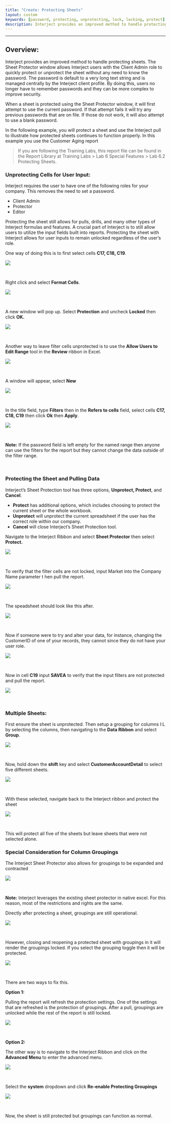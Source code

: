 ```yaml
---
title: "Create: Protecting Sheets"
layout: custom
keywords: [password, protecting, unprotecting, lock, locking, protect]
description: Interject provides an improved method to handle protecting sheets. The Sheet Protector window allows Interject users with the Client Admin role to quickly protect or unprotect the sheet without any need to know the password.
---
```

* * *

##  Overview: 

Interject provides an improved method to handle protecting sheets. The Sheet Protector window allows Interject users with the Client Admin role to quickly protect or unprotect the sheet without any need to know the password. The password is default to a very long text string and is managed centrally by the Interject client profile. By doing this, users no longer have to remember passwords and they can be more complex to improve security. 

When a sheet is protected using the Sheet Protector window, it will first attempt to use the current password. If that attempt fails it will try any previous passwords that are on file. If those do not work, it will also attempt to use a blank password. 

In the following example, you will protect a sheet and use the Interject pull to illustrate how protected sheets continues to function properly. In this example you use the Customer Aging report 

<blockquote class=lab_info>
  If you are following the Training Labs, this report file can be found in the Report Library at Training Labs > Lab 6 Special Features > Lab 6.2 Protecting Sheets.
</blockquote>

###  Unprotecting Cells for User Input: 

Interject requires the user to have one of the following roles for your company. This removes the need to set a password. 

* Client Admin 
* Protector 
* Editor 



Protecting the sheet still allows for pulls, drills, and many other types of Interject formulas and features. A crucial part of Interject is to still allow users to utilize the input fields built into reports. Protecting the sheet with Interject allows for user inputs to remain unlocked regardless of the user’s role. 


One way of doing this is to first select cells  **C17, C18, C19**. 

![](/images/L-Create-Protecting/01.jpg)

<br> 


Right click and select  **Format Cells**. 

![](/images/L-Create-Protecting/02.jpg)

<br> 


A new window will pop up. Select  **Protection** and uncheck  **Locked** then click **OK.**

![](/images/L-Create-Protecting/03.jpg)

<br> 


Another way to leave filter cells unprotected is to use the  **Allow Users to Edit Range** tool in the **Review** ribbon in Excel. 

![](/images/L-Create-Protecting/04.jpg)   


<br> 


A window will appear, select  **New**

![](/images/L-Create-Protecting/05.jpg)

<br> 


In the title field, type  **Filters** then in the **Refers to cells** field, select cells **C17, C18, C19** then click **Ok** then **Apply**. 

![](/images/L-Create-Protecting/06.jpg)

<br> 


**Note:** If the password field is left empty for the named range then anyone can use the filters for the report but they cannot change the data outside of the filter range. 

<br> 


###  Protecting the Sheet and Pulling Data 

Interject’s Sheet Protection tool has three options,  **Unprotect, Protect**, and  **Cancel**. 

* **Protect** has additional options, which includes choosing to protect the current sheet or the whole workbook. 
* **Unprotect** will unprotect the current spreadsheet if the user has the correct role within our company. 
* **Cancel** will close Interject’s Sheet Protection tool. 

Navigate to the Interject Ribbon and select  **Sheet Protector** then select  **Protect.**

![](/images/L-Create-Protecting/07.jpg)

<br>

To verify that the filter cells are not locked, input Market into the Company Name parameter t  hen pull the report. 

![](/images/L-Create-Protecting/08.jpg)

<br> 


The speadsheet should look like this after. 

![](/images/L-Create-Protecting/09.jpg)

<br> 


Now if someone were to try and alter your data, for instance, changing the CustomerID of one of your records, they cannot since they do not have your user role. 

![](/images/L-Create-Protecting/10.jpg)   


<br> 


Now in cell  **C19** input  **SAVEA** to verify that the input filters are not protected and pull the report. 

![](/images/L-Create-Protecting/11.jpg)

<br>

###  Multiple Sheets: 

First ensure the sheet is unprotected. Then setup a grouping for columns I:L by selecting the columns, then navigating to the  **Data Ribbon** and select  **Group**. 

![](/images/L-Create-Protecting/12.jpg)   


<br> 


Now, hold down the  **shift** key and select  **CustomerAccountDetail** to select five different sheets. 

![](/images/L-Create-Protecting/13.jpg)   


<br> 


With these selected, navigate back to the Interject ribbon and protect the sheet 

![](/images/L-Create-Protecting/14.jpg)   


<br> 


This will protect all five of the sheets but leave sheets that were not selected alone. 

###  Special Consideration for Column Groupings 

The Interject Sheet Protector also allows for groupings to be expanded and contracted 

![](/images/L-Create-Protecting/15.jpg)   


<br> 


**Note:** Interject leverages the existing sheet protector in native excel. For this reason, most of the restrictions and rights are the same. 

Directly after protecting a sheet, groupings are still operational. 

![](/images/L-Create-Protecting/16.jpg)

<br>

However, closing and reopening a protected sheet with groupings in it will render the groupings locked. If you select the grouping toggle then it will be protected. 

![](/images/L-Create-Protecting/17.jpg)   


<br> 


There are two ways to fix this. 

**Option 1:**

Pulling the report will refresh the protection settings. One of the settings that are refreshed is the protection of groupings. After a pull, groupings are unlocked while the rest of the report is still locked. 

![](/images/L-Create-Protecting/18.jpg)   


<br> 


**Option 2:**

The other way is to navigate to the Interject Ribbon and click on the **Advanced** **Menu** to enter the advanced menu. 

![](/images/L-Create-Protecting/19.png)   


<br> 


Select the  **system** dropdown and click  **Re-enable Protecting Groupings**

![](/images/L-Create-Protecting/20.jpg)

<br> 


Now, the sheet is still protected but groupings can function as normal. 
